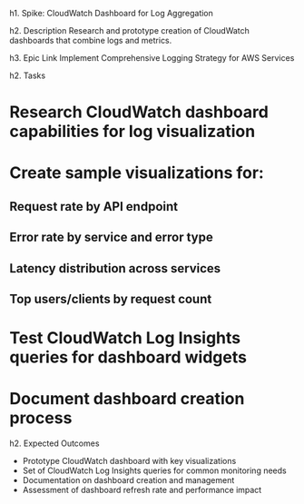 h1. Spike: CloudWatch Dashboard for Log Aggregation

h2. Description
Research and prototype creation of CloudWatch dashboards that combine logs and metrics.

h3. Epic Link
Implement Comprehensive Logging Strategy for AWS Services

h2. Tasks
# Research CloudWatch dashboard capabilities for log visualization
# Create sample visualizations for:
## Request rate by API endpoint
## Error rate by service and error type
## Latency distribution across services
## Top users/clients by request count
# Test CloudWatch Log Insights queries for dashboard widgets
# Document dashboard creation process

h2. Expected Outcomes
* Prototype CloudWatch dashboard with key visualizations
* Set of CloudWatch Log Insights queries for common monitoring needs
* Documentation on dashboard creation and management
* Assessment of dashboard refresh rate and performance impact
